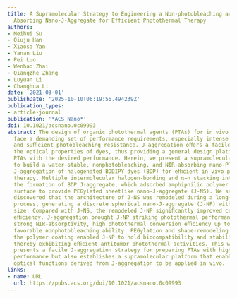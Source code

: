 ```yaml
---
title: A Supramolecular Strategy to Engineering a Non-photobleaching and Near-Infrared
  Absorbing Nano-J-Aggregate for Efficient Photothermal Therapy
authors:
- Meihui Su
- Qiuju Han
- Xiaosa Yan
- Yanan Liu
- Pei Luo
- Wenhao Zhai
- Qiangzhe Zhang
- Luyuan Li
- Changhua Li
date: '2021-03-01'
publishDate: '2025-10-10T06:19:56.494239Z'
publication_types:
- article-journal
publication: '*ACS Nano*'
doi: 10.1021/acsnano.0c09993
abstract: The design of organic photothermal agents (PTAs) for in vivo applications
  face a demanding set of performance requirements, especially intense NIR-absorptivity
  and suﬃcient photobleaching resistance. J-aggregation oﬀers a facile way to tune
  the optical properties of dyes, thus providing a general design platform for organic
  PTAs with the desired performance. Herein, we present a supramolecular strategy
  to build a water-stable, nonphotobleaching, and NIR-absorbing nano-PTA (J-NP) from
  J-aggregation of halogenated BODIPY dyes (BDP) for eﬃcient in vivo photothermal
  therapy. Multiple intermolecular halogen-bonding and π−π stacking interactions triggered
  the formation of BDP J-aggregate, which adsorbed amphiphilic polymer chains on the
  surface to provide PEGylated sheetlike nano-J-aggregate (J-NS). We serendipitously
  discovered that the architecture of J-NS was remodeled during a long-time ultraﬁltration
  process, generating a discrete spherical nano-J-aggregate (J-NP) with controlled
  size. Compared with J-NS, the remodeled J-NP signiﬁcantly improved cellular uptake
  eﬃciency. J-aggregation brought J-NP striking photothermal performance, such as
  strong NIR-absorptivity, high photothermal conversion eﬃciency up to 72.0%, and
  favorable nonphotobleaching ability. PEGylation and shape-remodeling imparted by
  the polymer coating enabled J-NP to hold biocompatibility and stability in vivo,
  thereby exhibiting eﬃcient antitumor photothermal activities. This work not only
  presents a facile J-aggregation strategy for preparing PTAs with high photothermal
  performance but also establishes a supramolecular platform that enables the appealing
  optical functions derived from J-aggregation to be applied in vivo.
links:
- name: URL
  url: https://pubs.acs.org/doi/10.1021/acsnano.0c09993
---
```

